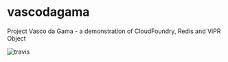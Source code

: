 # vascodagama
Project Vasco da Gama - a demonstration of CloudFoundry, Redis and ViPR Object

![travis](https://travis-ci.org/vmtyler/vascodagama.svg?branch=master)

